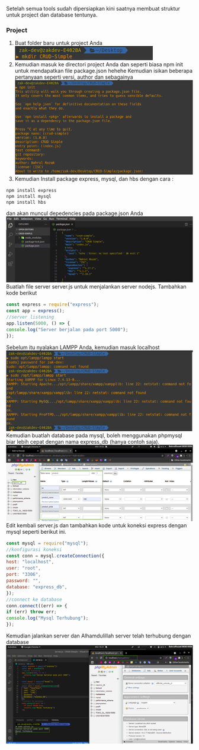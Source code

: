 Setelah semua tools sudah dipersiapkan kini saatnya membuat struktur untuk project dan database tentunya.

### Project

1. Buat folder baru untuk project Anda <br>
   ![projectBaru](https://github.com/Bahrul-Rozak/Belajar-Node-JS/blob/main/07_Struktur_Folder_dan_Database/image/newProject.png)
2. Kemudian masuk ke directori project Anda dan seperti biasa npm init untuk mendapatkan file package.json hehehe Kemudian isikan beberapa pertanyaan seperti versi, author dan sebagainya <br>
   ![npminit](https://github.com/Bahrul-Rozak/Belajar-Node-JS/blob/main/07_Struktur_Folder_dan_Database/image/npm_init.png)
3. Kemudian Install package express, mysql, dan hbs dengan cara :

```
npm install express
npm install mysql
npm install hbs
```

dan akan muncul depedencies pada package.json Anda <br>
![depedencies](https://github.com/Bahrul-Rozak/Belajar-Node-JS/blob/main/07_Struktur_Folder_dan_Database/image/depedencies.png)
Buatlah file server server.js untuk menjalankan server nodejs. Tambahkan kode berikut

```javascript
const express = require("express");
const app = express();
//server listening
app.listen(5000, () => {
console.log("Server berjalan pada port 5000");
});
```
Sebelum itu nyalakan LAMPP Anda, kemudian masuk localhost <br>
![LAMPP](https://github.com/Bahrul-Rozak/Belajar-Node-JS/blob/main/07_Struktur_Folder_dan_Database/image/LAMPP.png)<br>
Kemudian buatlah database pada mysql, boleh menggunakan phpmysql biar lebih cepat dengan nama express_db (hanya contoh saja).
![LocalHost](https://github.com/Bahrul-Rozak/Belajar-Node-JS/blob/main/07_Struktur_Folder_dan_Database/image/localhost.png)<br>
Edit kembali server.js dan tambahkan kode untuk koneksi express dengan mysql seperti berikut ini.
```javascript
const mysql = require("mysql");
//konfigurasi koneksi
const conn = mysql.createConnection({
host: "localhost",
user: "root",
port: "3306",
password: "",
database: "express_db",
});
//connect ke database
conn.connect((err) => {
if (err) throw err;
console.log("Mysql Terhubung");
});
```
Kemudian jalankan server dan Alhamdulillah server telah terhubung dengan database <br>
![](https://github.com/Bahrul-Rozak/Belajar-Node-JS/blob/main/07_Struktur_Folder_dan_Database/image/serverterhubung.png)

